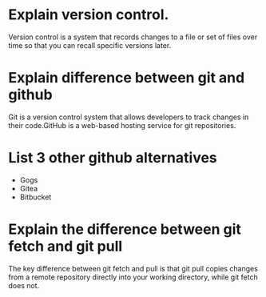 # Explain version control. #
Version control is a system that records changes to a file or set of files over time so that you can recall specific versions later.

# Explain difference between git and github #
Git is a version control system that allows developers to track changes in their code.GitHub is a web-based hosting service for git repositories.

# List 3 other github alternatives #
   + Gogs
   + Gitea
   + Bitbucket

# Explain the difference between git fetch and git pull #
The key difference between git fetch and pull is that git pull copies changes from a remote repository directly into your working directory, while git fetch does not.

